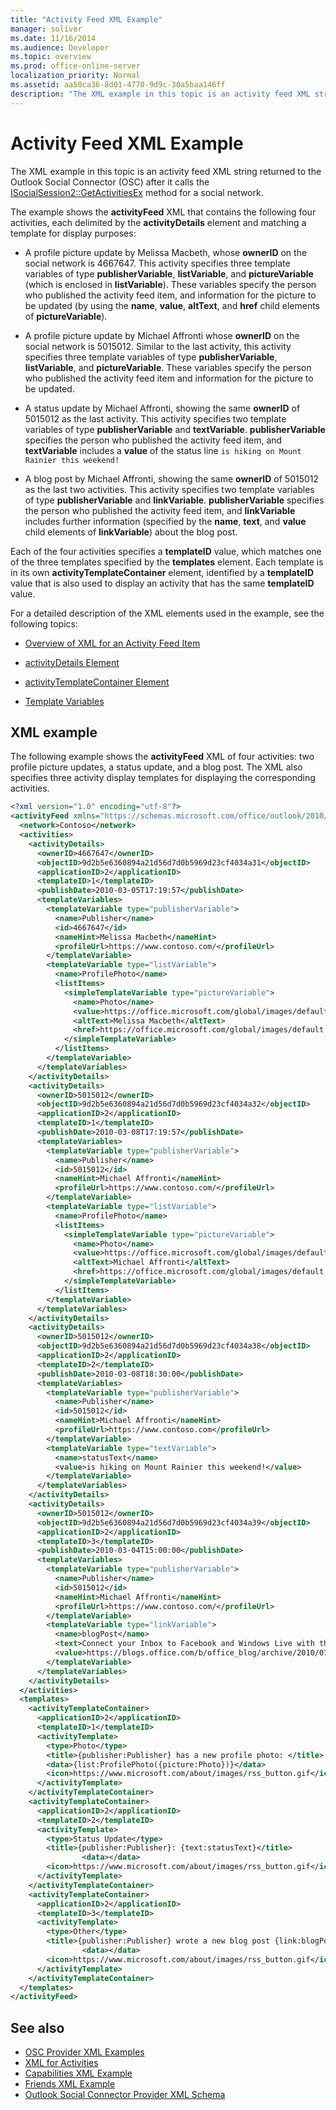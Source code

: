 ```yaml
---
title: "Activity Feed XML Example"
manager: soliver
ms.date: 11/16/2014
ms.audience: Developer
ms.topic: overview
ms.prod: office-online-server
localization_priority: Normal
ms.assetid: aa50ca36-8d01-4770-9d9c-30a5baa146ff
description: "The XML example in this topic is an activity feed XML string returned to the Outlook Social Connector (OSC) after it calls the ISocialSession2::GetActivitiesEx method for a social network."
---
```


# Activity Feed XML Example

The XML example in this topic is an activity feed XML string returned to the Outlook Social Connector (OSC) after it calls the [ISocialSession2::GetActivitiesEx](isocialsession2-getactivitiesex.md) method for a social network. 
  
The example shows the **activityFeed** XML that contains the following four activities, each delimited by the **activityDetails** element and matching a template for display purposes: 
  
- A profile picture update by Melissa Macbeth, whose **ownerID** on the social network is 4667647. This activity specifies three template variables of type **publisherVariable**, **listVariable**, and **pictureVariable** (which is enclosed in **listVariable**). These variables specify the person who published the activity feed item, and information for the picture to be updated (by using the **name**, **value**, **altText**, and **href** child elements of **pictureVariable**).
    
- A profile picture update by Michael Affronti whose **ownerID** on the social network is 5015012. Similar to the last activity, this activity specifies three template variables of type **publisherVariable**, **listVariable**, and **pictureVariable**. These variables specify the person who published the activity feed item and information for the picture to be updated.
    
- A status update by Michael Affronti, showing the same **ownerID** of 5015012 as the last activity. This activity specifies two template variables of type **publisherVariable** and **textVariable**. **publisherVariable** specifies the person who published the activity feed item, and **textVariable** includes a **value** of the status line  `is hiking on Mount Rainier this weekend!`
    
- A blog post by Michael Affronti, showing the same **ownerID** of 5015012 as the last two activities. This activity specifies two template variables of type **publisherVariable** and **linkVariable**. **publisherVariable** specifies the person who published the activity feed item, and **linkVariable** includes further information (specified by the **name**, **text**, and **value** child elements of **linkVariable**) about the blog post.
    
Each of the four activities specifies a **templateID** value, which matches one of the three templates specified by the **templates** element. Each template is in its own **activityTemplateContainer** element, identified by a **templateID** value that is also used to display an activity that has the same **templateID** value. 
  
For a detailed description of the XML elements used in the example, see the following topics: 
  
- [Overview of XML for an Activity Feed Item](overview-of-xml-for-an-activity-feed-item.md)
    
- [activityDetails Element](activitydetails-element.md)
    
- [activityTemplateContainer Element](activitytemplatecontainer-element.md)
    
- [Template Variables](template-variables.md)
    
## XML example

The following example shows the **activityFeed** XML of four activities: two profile picture updates, a status update, and a blog post. The XML also specifies three activity display templates for displaying the corresponding activities. 
  
```XML
<?xml version="1.0" encoding="utf-8"?>
<activityFeed xmlns="https://schemas.microsoft.com/office/outlook/2010/06/socialprovider.xsd">
  <network>Contoso</network>
  <activities>
    <activityDetails>
      <ownerID>4667647</ownerID>
      <objectID>9d2b5e6360894a21d56d7d0b5969d23cf4034a31</objectID>
      <applicationID>2</applicationID>
      <templateID>1</templateID>
      <publishDate>2010-03-05T17:19:57</publishDate>
      <templateVariables>
        <templateVariable type="publisherVariable">
          <name>Publisher</name>
          <id>4667647</id>
          <nameHint>Melissa Macbeth</nameHint>
          <profileUrl>https://www.contoso.com/</profileUrl>
        </templateVariable>
        <templateVariable type="listVariable">
          <name>ProfilePhoto</name>
          <listItems>
            <simpleTemplateVariable type="pictureVariable">
              <name>Photo</name>
              <value>https://office.microsoft.com/global/images/default.aspx?assetid=ZA103873861033</value>
              <altText>Melissa Macbeth</altText>
              <href>https://office.microsoft.com/global/images/default.aspx?assetid=ZA103873861033</href>
            </simpleTemplateVariable>
          </listItems>
        </templateVariable>
      </templateVariables>
    </activityDetails>
    <activityDetails>
      <ownerID>5015012</ownerID>
      <objectID>9d2b5e6360894a21d56d7d0b5969d23cf4034a32</objectID>
      <applicationID>2</applicationID>
      <templateID>1</templateID>
      <publishDate>2010-03-08T17:19:57</publishDate>
      <templateVariables>
        <templateVariable type="publisherVariable">
          <name>Publisher</name>
          <id>5015012</id>
          <nameHint>Michael Affronti</nameHint>
          <profileUrl>https://www.contoso.com/</profileUrl>
        </templateVariable>
        <templateVariable type="listVariable">
          <name>ProfilePhoto</name>
          <listItems>
            <simpleTemplateVariable type="pictureVariable">
              <name>Photo</name>
              <value>https://office.microsoft.com/global/images/default.aspx?assetid=ZA103895491033</value>
              <altText>Michael Affronti</altText>
              <href>https://office.microsoft.com/global/images/default.aspx?assetid=ZA103895491033</href>
            </simpleTemplateVariable>
          </listItems>
        </templateVariable>
      </templateVariables>
    </activityDetails>
    <activityDetails>
      <ownerID>5015012</ownerID>
      <objectID>9d2b5e6360894a21d56d7d0b5969d23cf4034a38</objectID>
      <applicationID>2</applicationID>
      <templateID>2</templateID>
      <publishDate>2010-03-08T18:30:00</publishDate>
      <templateVariables>
        <templateVariable type="publisherVariable">
          <name>Publisher</name>
          <id>5015012</id>
          <nameHint>Michael Affronti</nameHint>
          <profileUrl>https://www.contoso.com</profileUrl>
        </templateVariable>
        <templateVariable type="textVariable">
          <name>statusText</name>
          <value>is hiking on Mount Rainier this weekend!</value>
        </templateVariable>
      </templateVariables>
    </activityDetails>
    <activityDetails>
      <ownerID>5015012</ownerID>
      <objectID>9d2b5e6360894a21d56d7d0b5969d23cf4034a39</objectID>
      <applicationID>2</applicationID>
      <templateID>3</templateID>
      <publishDate>2010-03-04T15:00:00</publishDate>
      <templateVariables>
        <templateVariable type="publisherVariable">
          <name>Publisher</name>
          <id>5015012</id>
          <nameHint>Michael Affronti</nameHint>
          <profileUrl>https://www.contoso.com/</profileUrl>
        </templateVariable>
        <templateVariable type="linkVariable">
          <name>blogPost</name>
          <text>Connect your Inbox to Facebook and Windows Live with the Outlook Social Connector</text>
          <value>https://blogs.office.com/b/office_blog/archive/2010/07/13/connect-to-facebook-and-windows-live-with-the-outlook-social-connector.aspx</value>
        </templateVariable>
      </templateVariables>
    </activityDetails>
  </activities>
  <templates>
    <activityTemplateContainer>
      <applicationID>2</applicationID>
      <templateID>1</templateID>
      <activityTemplate>
        <type>Photo</type>
        <title>{publisher:Publisher} has a new profile photo: </title>
        <data>{list:ProfilePhoto({picture:Photo})}</data>
        <icon>https://www.microsoft.com/about/images/rss_button.gif</icon>
      </activityTemplate>
    </activityTemplateContainer>
    <activityTemplateContainer>
      <applicationID>2</applicationID>
      <templateID>2</templateID>
      <activityTemplate>
        <type>Status Update</type>
        <title>{publisher:Publisher}: {text:statusText}</title>
                <data></data>
        <icon>https://www.microsoft.com/about/images/rss_button.gif</icon>
      </activityTemplate>
    </activityTemplateContainer>
    <activityTemplateContainer>
      <applicationID>2</applicationID>
      <templateID>3</templateID>
      <activityTemplate>
        <type>Other</type>
        <title>{publisher:Publisher} wrote a new blog post {link:blogPost}</title>
                <data></data>
        <icon>https://www.microsoft.com/about/images/rss_button.gif</icon>
      </activityTemplate>
    </activityTemplateContainer>
  </templates>
</activityFeed>

```

## See also

- [OSC Provider XML Examples](osc-provider-xml-examples.md)  
- [XML for Activities](xml-for-activities.md) 
- [Capabilities XML Example](capabilities-xml-example.md)  
- [Friends XML Example](friends-xml-example.md)
- [Outlook Social Connector Provider XML Schema](outlook-social-connector-provider-xml-schema.md)

